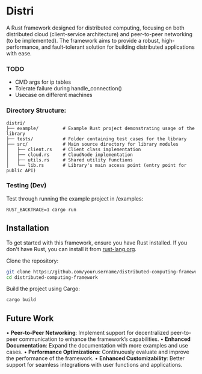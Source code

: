 # Distri
A Rust framework designed for distributed computing, focusing on both distributed cloud (client-service architecture) and peer-to-peer networking (to be implemented). The framework aims to provide a robust, high-performance, and fault-tolerant solution for building distributed applications with ease.

### TODO
- CMD args for ip tables
- Tolerate failure during handle_connection()
- Usecase on different machines

### Directory Structure:
```
distri/
├── example/         # Example Rust project demonstrating usage of the library
├── tests/           # Folder containing test cases for the library
├── src/             # Main source directory for library modules
│   ├── client.rs    # Client class implementation
│   ├── cloud.rs     # CloudNode implementation
│   ├── utils.rs     # Shared utility functions
│   └── lib.rs       # Library's main access point (entry point for public API)
```

### Testing (Dev)
Test through running the example project in /examples:
```
RUST_BACKTRACE=1 cargo run
```

## Installation

To get started with this framework, ensure you have Rust installed. If you don't have Rust, you can install it from [rust-lang.org](https://www.rust-lang.org/).

Clone the repository:

```bash
git clone https://github.com/yourusername/distributed-computing-framework.git
cd distributed-computing-framework
```
Build the project using Cargo:
```
cargo build
```

## Future Work

•	**Peer-to-Peer Networking**: Implement support for decentralized peer-to-peer communication to enhance the framework’s capabilities.
•	**Enhanced Documentation**: Expand the documentation with more examples and use cases.
•	**Performance Optimizations**: Continuously evaluate and improve the performance of the framework.
•	**Enhanced Customizability**: Better support for seamless integrations with user functions and applications.